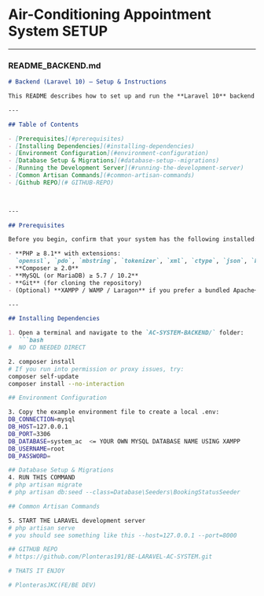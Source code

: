 # Air-Conditioning Appointment System SETUP
---

### README_BACKEND.md

```markdown
# Backend (Laravel 10) – Setup & Instructions

This README describes how to set up and run the **Laravel 10** backend for the Air-Conditioning Service Appointment System.

---

## Table of Contents

- [Prerequisites](#prerequisites)  
- [Installing Dependencies](#installing-dependencies)  
- [Environment Configuration](#environment-configuration)   
- [Database Setup & Migrations](#database-setup--migrations)  
- [Running the Development Server](#running-the-development-server)  
- [Common Artisan Commands](#common-artisan-commands)
- [Github REPO](# GITHUB-REPO)  

 

---

## Prerequisites

Before you begin, confirm that your system has the following installed:

- **PHP ≥ 8.1** with extensions:  
  `openssl`, `pdo`, `mbstring`, `tokenizer`, `xml`, `ctype`, `json`, `bcmath`, `gd` (for image support)  
- **Composer ≥ 2.0**  
- **MySQL (or MariaDB) ≥ 5.7 / 10.2**  
- **Git** (for cloning the repository)  
- (Optional) **XAMPP / WAMP / Laragon** if you prefer a bundled Apache+PHP+MySQL stack on Windows

---

## Installing Dependencies

1. Open a terminal and navigate to the `AC-SYSTEM-BACKEND/` folder:
   ```bash
#  NO CD NEEDED DIRECT

2. composer install
# If you run into permission or proxy issues, try:
composer self-update
composer install --no-interaction

## Environment Configuration

3. Copy the example environment file to create a local .env:
DB_CONNECTION=mysql
DB_HOST=127.0.0.1
DB_PORT=3306
DB_DATABASE=system_ac  <= YOUR OWN MYSQL DATABASE NAME USING XAMPP
DB_USERNAME=root
DB_PASSWORD=

## Database Setup & Migrations
4. RUN THIS COMMAND 
# php artisan migrate
# php artisan db:seed --class=Database\Seeders\BookingStatusSeeder

## Common Artisan Commands

5. START THE LARAVEL development server
# php artisan serve
# you should see something like this --host=127.0.0.1 --port=8000

## GITHUB REPO
# https://github.com/Plonteras191/BE-LARAVEL-AC-SYSTEM.git

# THATS IT ENJOY

# PlonterasJKC(FE/BE DEV)





